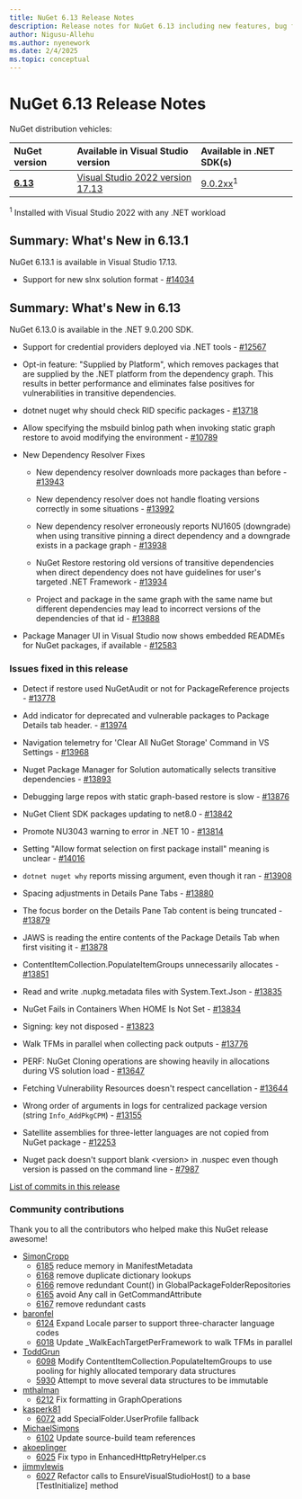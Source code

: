 ```yaml
---
title: NuGet 6.13 Release Notes
description: Release notes for NuGet 6.13 including new features, bug fixes, and DCRs.
author: Nigusu-Allehu
ms.author: nyenework
ms.date: 2/4/2025
ms.topic: conceptual
---
```


# NuGet 6.13 Release Notes

NuGet distribution vehicles:

| NuGet version | Available in Visual Studio version | Available in .NET SDK(s) |
|:---|:---|:---|
| [**6.13**](https://nuget.org/downloads) | [Visual Studio 2022 version 17.13](https://visualstudio.microsoft.com/downloads/) | [9.0.2xx](https://dotnet.microsoft.com/download/dotnet/9.0)<sup>1</sup> |

<sup>1</sup> Installed with Visual Studio 2022 with any .NET workload

## Summary: What's New in 6.13.1

NuGet 6.13.1 is available in Visual Studio 17.13.

* Support for new slnx solution format - [#14034](https://github.com/NuGet/Home/issues/14034)

## Summary: What's New in 6.13

NuGet 6.13.0 is available in the .NET 9.0.200 SDK.

* Support for credential providers deployed via .NET tools - [#12567](https://github.com/NuGet/Home/issues/12567)

* Opt-in feature: "Supplied by Platform", which removes packages that are supplied by the .NET platform from the dependency graph. This results in better performance and eliminates false positives for vulnerabilities in transitive dependencies. 

* dotnet nuget why should check RID specific packages - [#13718](https://github.com/NuGet/Home/issues/13718)

* Allow specifying the msbuild binlog path when invoking static graph restore to avoid modifying the environment - [#10789](https://github.com/NuGet/Home/issues/10789)

* New Dependency Resolver Fixes

  * New dependency resolver downloads more packages than before - [#13943](https://github.com/NuGet/Home/issues/13943)

  * New dependency resolver does not handle floating versions correctly in some situations - [#13992](https://github.com/NuGet/Home/issues/13992)

  * New dependency resolver erroneously reports NU1605 (downgrade) when using transitive pinning a direct dependency and a downgrade exists in a package graph - [#13938](https://github.com/NuGet/Home/issues/13938)

  * NuGet Restore restoring old versions of transitive dependencies when direct dependency does not have guidelines for user's targeted .NET Framework - [#13934](https://github.com/NuGet/Home/issues/13934)

  * Project and package in the same graph with the same name but different dependencies may lead to incorrect versions of the dependencies of that id  - [#13888](https://github.com/NuGet/Home/issues/13888)

* Package Manager UI in Visual Studio now shows embedded READMEs for NuGet packages, if available - [#12583](https://github.com/NuGet/Home/issues/12583)

### Issues fixed in this release

* Detect if restore used NuGetAudit or not for PackageReference projects - [#13778](https://github.com/NuGet/Home/issues/13778)

* Add indicator for deprecated and vulnerable packages to Package Details tab header. - [#13974](https://github.com/NuGet/Home/issues/13974)

* Navigation telemetry for 'Clear All NuGet Storage' Command in VS Settings - [#13968](https://github.com/NuGet/Home/issues/13968)

* Nuget Package Manager for Solution automatically selects transitive dependencies - [#13893](https://github.com/NuGet/Home/issues/13893)

* Debugging large repos with static graph-based restore is slow - [#13876](https://github.com/NuGet/Home/issues/13876)

* NuGet Client SDK packages updating to net8.0 - [#13842](https://github.com/NuGet/Home/issues/13842)

* Promote NU3043 warning to error in .NET 10 - [#13814](https://github.com/NuGet/Home/issues/13814)

* Setting "Allow format selection on first package install" meaning is unclear - [#14016](https://github.com/NuGet/Home/issues/14016)

* `dotnet nuget why` reports missing argument, even though it ran - [#13908](https://github.com/NuGet/Home/issues/13908)

* Spacing adjustments in Details Pane Tabs - [#13880](https://github.com/NuGet/Home/issues/13880)

* The focus border on the Details Pane Tab content is being truncated - [#13879](https://github.com/NuGet/Home/issues/13879)

* JAWS is reading the entire contents of the Package Details Tab when first visiting it - [#13878](https://github.com/NuGet/Home/issues/13878)

* ContentItemCollection.PopulateItemGroups unnecessarily allocates - [#13851](https://github.com/NuGet/Home/issues/13851)

* Read and write .nupkg.metadata files with System.Text.Json - [#13835](https://github.com/NuGet/Home/issues/13835)

* NuGet Fails in Containers When HOME Is Not Set - [#13834](https://github.com/NuGet/Home/issues/13834)

* Signing:  key not disposed - [#13823](https://github.com/NuGet/Home/issues/13823)

* Walk TFMs in parallel when collecting pack outputs - [#13776](https://github.com/NuGet/Home/issues/13776)

* PERF: NuGet Cloning operations are showing heavily in allocations during VS solution load - [#13647](https://github.com/NuGet/Home/issues/13647)

* Fetching Vulnerability Resources doesn't respect cancellation - [#13644](https://github.com/NuGet/Home/issues/13644)

* Wrong order of arguments in logs for centralized package version (string `Info_AddPkgCPM`) - [#13155](https://github.com/NuGet/Home/issues/13155)

* Satellite assemblies for three-letter languages are not copied from NuGet package - [#12253](https://github.com/NuGet/Home/issues/12253)

* Nuget pack doesn't support blank &lt;version&gt; in .nuspec even though version is passed on the command line - [#7987](https://github.com/NuGet/Home/issues/7987)

[List of commits in this release](https://github.com/NuGet/NuGet.Client/compare/6.13.1.3...6.12.3.1)

### Community contributions

Thank you to all the contributors who helped make this NuGet release awesome!

* [SimonCropp](https://github.com/NuGet/NuGet.Client/pull/6185)
  * [6185](https://github.com/NuGet/NuGet.Client/pull/6185) reduce memory in ManifestMetadata
  * [6168](https://github.com/NuGet/NuGet.Client/pull/6168) remove duplicate dictionary lookups
  * [6166](https://github.com/NuGet/NuGet.Client/pull/6166) remove redundant Count() in GlobalPackageFolderRepositories
  * [6165](https://github.com/NuGet/NuGet.Client/pull/6165) avoid Any call in GetCommandAttribute
  * [6167](https://github.com/NuGet/NuGet.Client/pull/6167) remove redundant casts
* [baronfel](https://github.com/NuGet/NuGet.Client/pull/6124)
  * [6124](https://github.com/NuGet/NuGet.Client/pull/6124) Expand Locale parser to support three-character language codes
  * [6018](https://github.com/NuGet/NuGet.Client/pull/6018) Update _WalkEachTargetPerFramework to walk TFMs in parallel
* [ToddGrun](https://github.com/NuGet/NuGet.Client/pull/6098)
  * [6098](https://github.com/NuGet/NuGet.Client/pull/6098) Modify ContentItemCollection.PopulateItemGroups to use pooling for highly allocated temporary data structures
  * [5930](https://github.com/NuGet/NuGet.Client/pull/5930) Attempt to move several data structures to be immutable
* [mthalman](https://github.com/NuGet/NuGet.Client/pull/6212)
  * [6212](https://github.com/NuGet/NuGet.Client/pull/6212) Fix formatting in GraphOperations
* [kasperk81](https://github.com/NuGet/NuGet.Client/pull/6072)
  * [6072](https://github.com/NuGet/NuGet.Client/pull/6072) add SpecialFolder.UserProfile fallback
* [MichaelSimons](https://github.com/NuGet/NuGet.Client/pull/6102)
  * [6102](https://github.com/NuGet/NuGet.Client/pull/6102) Update source-build team references
* [akoeplinger](https://github.com/NuGet/NuGet.Client/pull/6025)
  * [6025](https://github.com/NuGet/NuGet.Client/pull/6025) Fix typo in EnhancedHttpRetryHelper.cs
* [jimmylewis](https://github.com/NuGet/NuGet.Client/pull/6027)
  * [6027](https://github.com/NuGet/NuGet.Client/pull/6027) Refactor calls to EnsureVisualStudioHost() to a base [TestInitialize] method
  